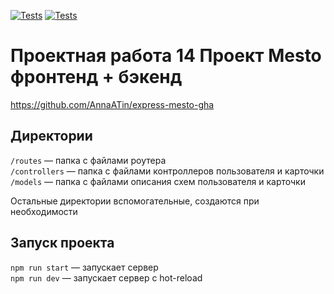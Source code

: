 [![Tests](../../actions/workflows/tests-13-sprint.yml/badge.svg)](../../actions/workflows/tests-13-sprint.yml) [![Tests](../../actions/workflows/tests-14-sprint.yml/badge.svg)](../../actions/workflows/tests-14-sprint.yml)
# Проектная работа 14 Проект Mesto фронтенд + бэкенд
https://github.com/AnnaATin/express-mesto-gha

## Директории

`/routes` — папка с файлами роутера  
`/controllers` — папка с файлами контроллеров пользователя и карточки   
`/models` — папка с файлами описания схем пользователя и карточки  
  
Остальные директории вспомогательные, создаются при необходимости

## Запуск проекта

`npm run start` — запускает сервер   
`npm run dev` — запускает сервер с hot-reload
